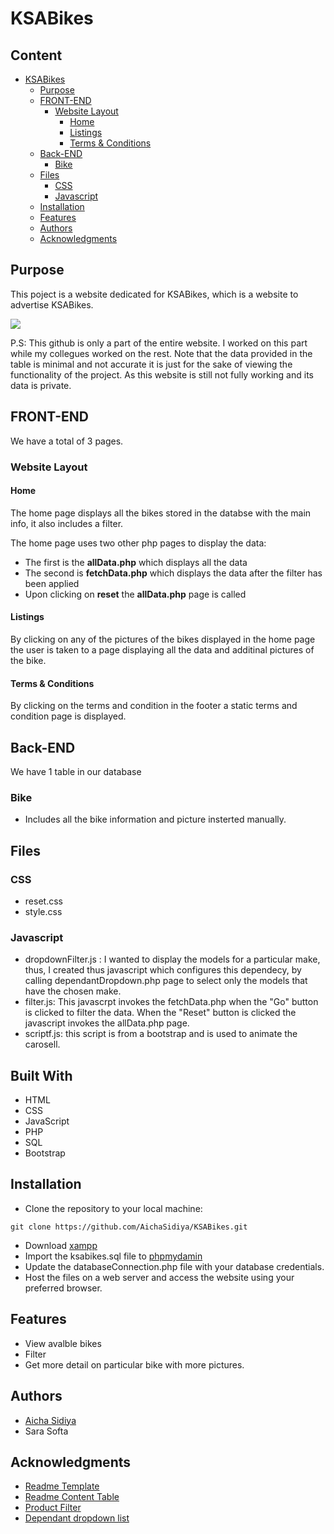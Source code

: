 <!--Title-->
# KSABikes
<!--Content Table-->

## Content 

- [KSABikes](#KSABikes)
  * [Purpose](#purpose)
  * [FRONT-END](#front-end)
    + [Website Layout](#website-layout)
      - [Home](#home)
      - [Listings](#Listings)
      - [Terms & Conditions](#Terms-&-Conditions)  
  * [Back-END](#back-end)
    + [Bike](#Bike)
  * [Files](#files)
    + [CSS](#css)
    + [Javascript](#javascript)
  * [Installation](#getting-started)
  * [Features](#features)
  * [Authors](#authors)
  * [Acknowledgments](#acknowledgments)


## Purpose
<!--Purpose of the project-->
This poject is a website dedicated for KSABikes, which is a website to advertise KSABikes.

<img src="https://github.com/AichaSidiya/KSABikes/blob/main/demoKSABikes.gif" />

P.S: This github is only a part of the entire website. I worked on this part while my collegues worked on the rest. Note that the data provided in the table is minimal and not accurate it is just for the sake of viewing the functionality of the project. As this website is still not fully working and its data is private.

<!--Header 3 front end-->
## FRONT-END
We have a total of 3 pages.

### Website Layout

#### Home
The home page displays all the bikes stored in the databse with the main info, it also includes a filter.

The home page uses two other php pages to display the data: 

* The first is the **allData.php** which displays all the data
* The second is **fetchData.php** which displays the data after the filter has been applied
* Upon clicking on **reset** the **allData.php** page is called

#### Listings
By clicking on any of the pictures of the bikes displayed in the home page the user is taken to a page displaying all the data and additinal pictures of the bike.

#### Terms & Conditions
By clicking on the terms and condition in the footer a static terms and condition page is displayed.

## Back-END

We have 1 table in our database

### Bike
* Includes all the bike information and picture insterted manually.


## Files
### CSS

* reset.css
* style.css

### Javascript

* dropdownFilter.js : I wanted to display the models for a particular make, thus, I created thus javascript which configures this dependecy, by calling dependantDropdown.php page to select only the models that have the chosen make.
* filter.js: This javascrpt invokes the fetchData.php when the "Go" button is clicked to filter the data. When the "Reset" button is clicked the javascript invokes the allData.php page.
* scriptf.js: this script is from a bootstrap and is used to animate the carosell. 

## Built With
* HTML
* CSS
* JavaScript
* PHP
* SQL
* Bootstrap

<!--Header 3 installation and launching the project-->
## Installation
* Clone the repository to your local machine:
```
git clone https://github.com/AichaSidiya/KSABikes.git
```
* Download [xampp](https://www.apachefriends.org/download.html)
* Import the ksabikes.sql file to [phpmydamin](localhost/phpmyadmin/)
* Update the databaseConnection.php file with your database credentials.
* Host the files on a web server and access the website using your preferred browser.

## Features
* View avalble bikes
* Filter 
* Get more detail on particular bike with more pictures.

## Authors
<!-- The contributors to the project-->
* [Aicha Sidiya](https://github.com/AichaSidiya)
* Sara Softa


## Acknowledgments
<!-- Insparation files, codes, and general refrences used in writing the code of the project-->
* [Readme Template](https://gist.github.com/DomPizzie/7a5ff55ffa9081f2de27c315f5018afc)
* [Readme Content Table](https://ecotrust-canada.github.io/markdown-toc/)
* [Product Filter](https://www.webslesson.info/2018/08/how-to-make-product-filter-in-php-using-ajax.html)
* [Dependant dropdown list](https://www.laravelcode.com/post/how-to-make-dependent-dropdown-list-using-jquery-ajax-in-php)
